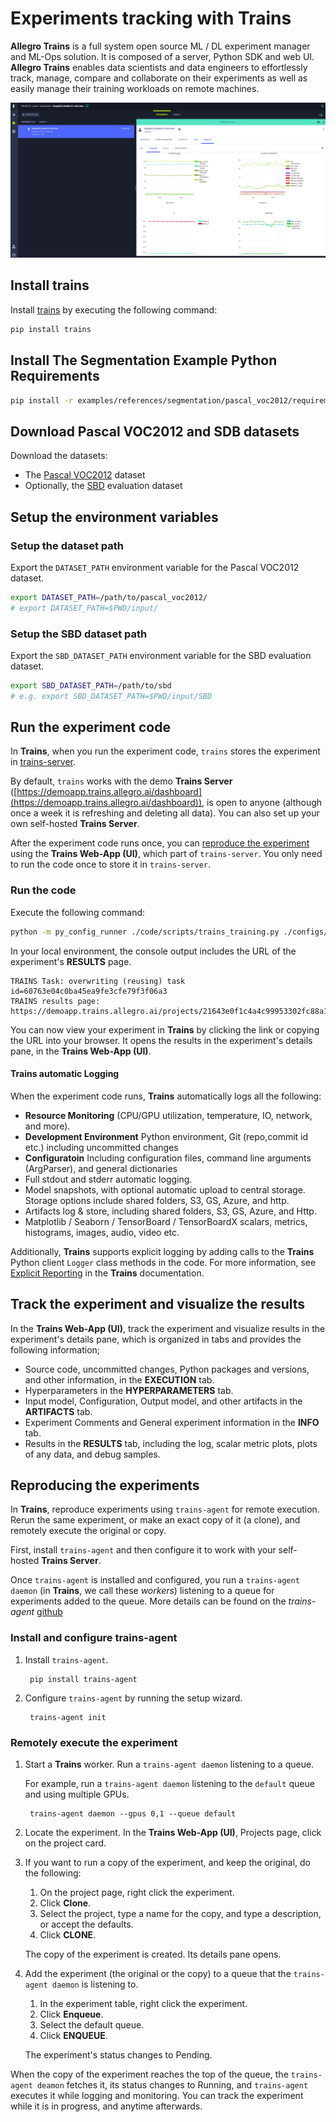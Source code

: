 # Experiments tracking with Trains

**Allegro Trains** is a full system open source ML / DL experiment manager and ML-Ops solution. 
It is composed of a server, Python SDK and web UI. **Allegro Trains** enables data scientists and data engineers 
to effortlessly track, manage, compare and collaborate on their experiments as well as easily manage their 
training workloads on remote machines.

![trains_dashboard](assets/trains_dashboard.png)

## Install trains

Install [trains](https://github.com/allegroai/trains) by executing the following command:

```bash
pip install trains
```

## Install The Segmentation Example Python Requirements 

```bash
pip install -r examples/references/segmentation/pascal_voc2012/requirements.txt
```
  
## Download Pascal VOC2012 and SDB datasets

Download the datasets:

* The [Pascal VOC2012](http://host.robots.ox.ac.uk/pascal/VOC/voc2012/VOCtrainval_11-May-2012.tar) dataset
* Optionally, the [SBD](http://www.eecs.berkeley.edu/Research/Projects/CS/vision/grouping/semantic_contours/benchmark.tgz) evaluation dataset

## Setup the environment variables

### Setup the dataset path

Export the ``DATASET_PATH`` environment variable for the Pascal VOC2012 dataset.

```bash
export DATASET_PATH=/path/to/pascal_voc2012/
# export DATASET_PATH=$PWD/input/
```
        
### Setup the SBD dataset path

Export the ``SBD_DATASET_PATH`` environment variable for the SBD evaluation dataset.

```bash
export SBD_DATASET_PATH=/path/to/sbd
# e.g. export SBD_DATASET_PATH=$PWD/input/SBD
```

## Run the experiment code

In **Trains**, when you run the experiment code, ``trains`` stores the experiment in [trains-server](https://github.com/allegroai/trains-server). 

By default, ``trains`` works with the demo **Trains Server** ([https://demoapp.trains.allegro.ai/dashboard](https://demoapp.trains.allegro.ai/dashboard)), 
is open to anyone (although once a week it is refreshing and deleting all data). You can also set up your own self-hosted **Trains Server**. 

After the experiment code runs once, you can [reproduce the experiment](#reproducing-the-experiment) using the 
**Trains Web-App (UI)**, which part of ``trains-server``. You only need to run the code once to store it 
in ``trains-server``.

### Run the code

Execute the following command: 

```bash
python -m py_config_runner ./code/scripts/trains_training.py ./configs/train/baseline_resnet101.py  --manual_config_load
```

In your local environment, the console output includes the URL of the experiment's **RESULTS** page.

```console
TRAINS Task: overwriting (reusing) task id=60763e04c0ba45ea9fe3cfe79f3f06a3
TRAINS results page: https://demoapp.trains.allegro.ai/projects/21643e0f1c4a4c99953302fc88a1a84c/experiments/60763e04c0ba45ea9fe3cfe79f3f06a3/output/log
```
 
You can now view your experiment in **Trains** by clicking the link or copying the URL into your browser. 
It opens the results in the experiment's details pane, in the **Trains Web-App (UI)**.

#### Trains automatic Logging

When the experiment code runs, **Trains** automatically logs all the following:

* **Resource Monitoring** (CPU/GPU utilization, temperature, IO, network, and more).
* **Development Environment** Python environment, Git (repo,commit id etc.) including uncommitted changes
* **Configuratoin** Including configuration files, command line arguments (ArgParser), and general dictionaries
* Full stdout and stderr automatic logging.
* Model snapshots, with optional automatic upload to central storage. 
Storage options include shared folders, S3, GS, Azure, and http.
* Artifacts log & store, including shared folders, S3, GS, Azure, and Http.
* Matplotlib / Seaborn / TensorBoard / TensorBoardX scalars, metrics, histograms, images, audio, video etc. 

Additionally, **Trains** supports explicit logging by adding calls to the **Trains** Python client ``Logger`` 
class methods in the code. For more information, 
see [Explicit Reporting](https://allegro.ai/docs/examples/examples_explicit_reporting/) in the **Trains** documentation.    

## Track the experiment and visualize the results

In the **Trains Web-App (UI)**, track the experiment and visualize results in the experiment's details pane, 
which is organized in tabs and provides the following information;

* Source code, uncommitted changes, Python packages and versions, and other information, in the **EXECUTION** tab.
* Hyperparameters in the **HYPERPARAMETERS** tab.
* Input model, Configuration, Output model, and other artifacts in the **ARTIFACTS** tab.
* Experiment Comments and General experiment information in the **INFO** tab.
* Results in the **RESULTS** tab, including the log, scalar metric plots, plots of any data, and debug samples.

## Reproducing the experiments

In **Trains**, reproduce experiments using ``trains-agent`` for remote execution. Rerun the same experiment, 
or make an exact copy of it (a clone), and remotely execute the original or copy.

First, install ``trains-agent`` and then configure it to work with your self-hosted **Trains Server**.

Once ``trains-agent`` is installed and configured, you run a ``trains-agent daemon``
(in **Trains**, we call these *workers*) listening to a queue for experiments added to the queue. 
More details can be found on the *trains-agent* [github](https://github.com/allegroai/trains-agent/)

### Install and configure trains-agent

1. Install ``trains-agent``.

        pip install trains-agent
        
1. Configure ``trains-agent`` by running the setup wizard.

        trains-agent init        

### Remotely execute the experiment

1. Start a **Trains** worker. Run a ``trains-agent daemon`` listening to a queue.

    For example, run a ``trains-agent daemon`` listening to the ``default`` queue and using multiple GPUs.

        trains-agent daemon --gpus 0,1 --queue default
        
1. Locate the experiment. In the **Trains Web-App (UI)**, Projects page, click on the project card.

1. If you want to run a copy of the experiment, and keep the original, do the following: 
    1. On the project page, right click the experiment.
    1. Click **Clone**.
    1. Select the project, type a name for the copy, and type a description, or accept the defaults.
    1. Click **CLONE**.

    The copy of the experiment is created. Its details pane opens.
    
1. Add the experiment (the original or the copy) to a queue that the ``trains-agent daemon`` is listening to.

    1. In the experiment table, right click the experiment.
    1. Click **Enqueue**.
    1. Select the default queue.
    1. Click **ENQUEUE**. 
    
    The experiment's status changes to Pending.

When the copy of the experiment reaches the top of the queue, the ``trains-agent deamon`` fetches it, 
its status changes to Running, and ``trains-agent`` executes it while logging and monitoring. 
You can track the experiment while it is in progress, and anytime afterwards.
